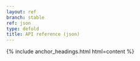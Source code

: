 ```yaml
---
layout: ref
branch: stable
ref: json
type: defold
title: API reference (json)
---
```

{% include anchor_headings.html html=content %}